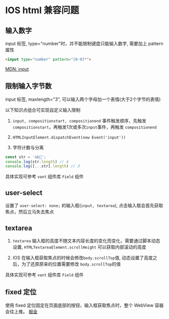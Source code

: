 # IOS html 兼容问题

## 输入数字
input 标签, type="number"时，并不能限制键盘只能输入数字, 需要加上 pattern 属性

```html
<input type="number" pattern="[0-9]*">
```

[MDN: input](https://developer.mozilla.org/zh-CN/docs/Web/HTML/Global_attributes/inputmode)


## 限制输入字节数
input 标签, maxlength="3", 可以输入两个字母加一个表情(大于2个字节的表情)

以下知识点组合可实现自定义输入限制

1. `input, compositionstart, compositionend` 事件触发顺序，先触发`compositionstart`，再触发1次或多次`input`事件，再触发 `compositionend`

2. `HTMLInputElement.dispatchEvent(new Event('input'))`

3. 字符计数与分离
```js
const str = 'ab🙂';
console.log(str.length) // 4
console.log([...str].length) // 3
```
具体实现可参考 `vant` 组件库 `Field` 组件




## user-select
设置了 `user-select: none;` 的输入框(`input, textarea`), 点击输入框会首先获取焦点，然后立马失去焦点

## textarea
1. `textarea` 输入框的高度不随文本内容长度的变化而变化，需要通过脚本动态设置, 
`HTMLTextareaElement.scrollHeight` 可以获取内部滚动的高度

2. IOS 在输入框获取焦点的时候会修改`body.scrollTop`值, 动态设置了高度之后，为了还原原来的位置需要修改
`body.scrollTop`的值

具体实现可参考 `vant` 组件库 `Field` 组件


## fixed 定位
使用 fixed 定位固定在页面底部的按钮，输入框获取焦点时，整个 WebView 容器会往上推。
[掘金](https://juejin.cn/post/6961757804491178014)